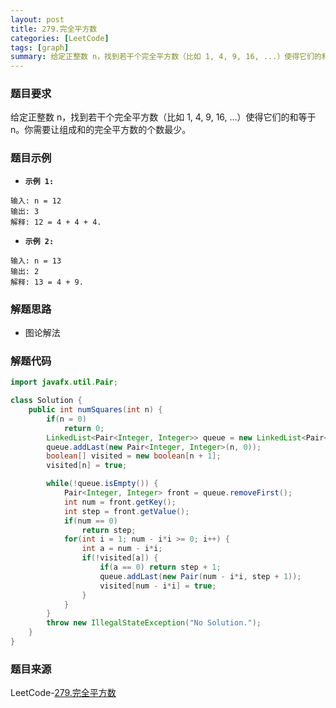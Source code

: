 ```yaml
---
layout: post
title: 279.完全平方数
categories: [LeetCode]
tags: [graph]
summary: 给定正整数 n，找到若干个完全平方数（比如 1, 4, 9, 16, ...）使得它们的和等于 n。
---
```


### 题目要求
给定正整数 n，找到若干个完全平方数（比如 1, 4, 9, 16, ...）使得它们的和等于 n。你需要让组成和的完全平方数的个数最少。

### 题目示例
- **`示例 1:`** 
```
输入: n = 12
输出: 3 
解释: 12 = 4 + 4 + 4.
```

- **`示例 2:`** 
```
输入: n = 13
输出: 2
解释: 13 = 4 + 9.
```


### 解题思路
- 图论解法

### 解题代码
```java
import javafx.util.Pair;

class Solution {
    public int numSquares(int n) {
        if(n = 0)
            return 0;
        LinkedList<Pair<Integer, Integer>> queue = new LinkedList<Pair<Integer, Integer>>();
        queue.addLast(new Pair<Integer, Integer>(n, 0));
        boolean[] visited = new boolean[n + 1];
        visited[n] = true;

        while(!queue.isEmpty()) {
            Pair<Integer, Integer> front = queue.removeFirst();
            int num = front.getKey();
            int step = front.getValue();
            if(num == 0)
                return step;
            for(int i = 1; num - i*i >= 0; i++) {
                int a = num - i*i;
                if(!visited[a]) {
                    if(a == 0) return step + 1;
                    queue.addLast(new Pair(num - i*i, step + 1));
                    visited[num - i*i] = true;
                }
            }
        }
        throw new IllegalStateException("No Solution.");
    }
}
```

### 题目来源
LeetCode-[279.完全平方数](https://leetcode-cn.com/problems/perfect-squares/)
